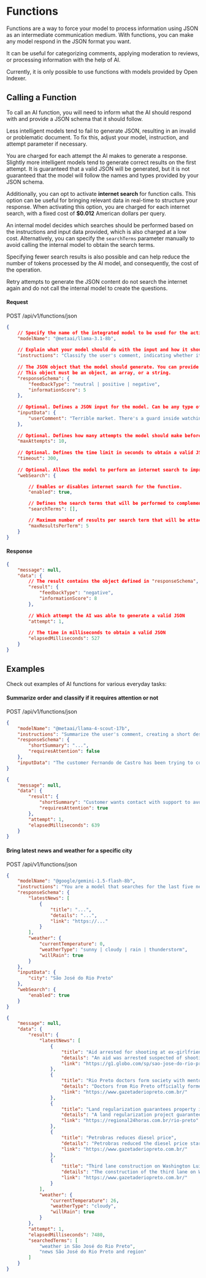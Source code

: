 # Functions

Functions are a way to force your model to process information using JSON as an intermediate communication medium. With functions, you can make any model respond in the JSON format you want.

It can be useful for categorizing comments, applying moderation to reviews, or processing information with the help of AI.

Currently, it is only possible to use functions with models provided by Open Indexer.

## Calling a Function

To call an AI function, you will need to inform what the AI should respond with and provide a JSON schema that it should follow.

Less intelligent models tend to fail to generate JSON, resulting in an invalid or problematic document. To fix this, adjust your model, instruction, and attempt parameter if necessary.

You are charged for each attempt the AI makes to generate a response. Slightly more intelligent models tend to generate correct results on the first attempt. It is guaranteed that a valid JSON will be generated, but it is not guaranteed that the model will follow the names and types provided by your JSON schema.

Additionally, you can opt to activate **internet search** for function calls. This option can be useful for bringing relevant data in real-time to structure your response. When activating this option, you are charged for each internet search, with a fixed cost of **$0.012** American dollars per query.

An internal model decides which searches should be performed based on the instructions and input data provided, which is also charged at a low cost. Alternatively, you can specify the `searchTerms` parameter manually to avoid calling the internal model to obtain the search terms.

Specifying fewer search results is also possible and can help reduce the number of tokens processed by the AI model, and consequently, the cost of the operation.

Retry attempts to generate the JSON content do not search the internet again and do not call the internal model to create the questions.

#### Request

<div class="request-item post">
    <span>POST</span>
    <span>
        /api/v1/functions/json
    </span>
</div>

```json
{
    // Specify the name of the integrated model to be used for the action.
    "modelName": "@metaai/llama-3.1-8b",
    
    // Explain what your model should do with the input and how it should provide the response.
    "instructions": "Classify the user's comment, indicating whether it is positive or negative, and if it contains any relevant information (a number between 0 (not relevant) and 10 (very relevant))",
    
    // The JSON object that the model should generate. You can provide generation examples in the instructions field. This object must be a valid JSON in the API.
    // This object must be an object, an array, or a string.
    "responseSchema": {
        "feedbackType": "neutral | positive | negative",
        "informationScore": 5
    },
    
    // Optional. Defines a JSON input for the model. Can be any type of JSON value.
    "inputData": {
        "userComment": "Terrible market. There's a guard inside watching you so you don't steal and the butchers ignore you and serve pretty girls in front of you. But thank God there are other markets coming and the end of this circus will arrive"
    },
    
    // Optional. Defines how many attempts the model should make before the API returns an error. Must be a number between 1 and 30.
    "maxAttempts": 10,
    
    // Optional. Defines the time limit in seconds to obtain a valid JSON before the API returns an error. Must be a number between 1 and 3600 (one hour).
    "timeout": 300,
    
    // Optional. Allows the model to perform an internet search to improve the response construction.
    "webSearch": {

        // Enables or disables internet search for the function.
        "enabled": true,

        // Defines the search terms that will be performed to complement the model. Leave empty for an internal model to automatically generate the search terms.
        "searchTerms": [],

        // Maximum number of results per search term that will be attached to the generation context.
        "maxResultsPerTerm": 5
    }
}
```

#### Response

```json
{
    "message": null,
    "data": {
        // The result contains the object defined in "responseSchema", with the fields filled in by the AI
        "result": {
            "feedbackType": "negative",
            "informationScore": 8
        },
        
        // Which attempt the AI was able to generate a valid JSON
        "attempt": 1,
        
        // The time in milliseconds to obtain a valid JSON
        "elapsedMilliseconds": 527
    }
}
```

## Examples

Check out examples of AI functions for various everyday tasks:

#### Summarize order and classify if it requires attention or not

<div class="request-item post">
    <span>POST</span>
    <span>
        /api/v1/functions/json
    </span>
</div>

```json
{
    "modelName": "@metaai/llama-4-scout-17b",
    "instructions": "Summarize the user's comment, creating a short description with a maximum of 10 words indicating what they want to do. Also, indicate whether this comment requires attention or not.",
    "responseSchema": {
        "shortSummary": "...",
        "requiresAttention": false
    },
    "inputData": "The customer Fernando de Castro has been trying to contact support since Friday and says he will cancel if he doesn't speak to someone today. He also said he is a friend of Rebeca from the commercial and is threatening to speak badly about the company on TikTok. Please, can someone attend to this guy??"
}
```

```json
{
    "message": null,
    "data": {
        "result": {
            "shortSummary": "Customer wants contact with support to avoid cancellation and threatens",
            "requiresAttention": true
        },
        "attempt": 1,
        "elapsedMilliseconds": 639
    }
}
```

#### Bring latest news and weather for a specific city

<div class="request-item post">
    <span>POST</span>
    <span>
        /api/v1/functions/json
    </span>
</div>

```json
{
    "modelName": "@google/gemini-1.5-flash-8b",
    "instructions": "You are a model that searches for the last five news for the city the user informs. Create a short title for each news and details of what it covers. Also, bring weather data for the searched city.",
    "responseSchema": {
        "latestNews": [
            {
                "title": "...",
                "details": "...",
                "link": "https://..."
            }
        ],
        "weather": {
            "currentTemperature": 0,
            "weatherType": "sunny | cloudy | rain | thunderstorm",
            "willRain": true
        }
    },
    "inputData": {
        "city": "São José do Rio Preto"
    },
    "webSearch": {
        "enabled": true
    }
}
```

```json
{
    "message": null,
    "data": {
        "result": {
            "latestNews": [
                {
                    "title": "Aid arrested for shooting at ex-girlfriend",
                    "details": "An aid was arrested suspected of shooting with a shotgun at his ex-girlfriend and her ex-partner in the Ypê neighborhood, in Ilha Solteira (SP). The woman was rescued and taken to the Regional Hospital, where she underwent surgery.",
                    "link": "https://g1.globo.com/sp/sao-jose-do-rio-preto-aracatuba/"
                },
                {
                    "title": "Rio Preto doctors form society with mentorships",
                    "details": "Doctors from Rio Preto officially formed a society with mentorship companies.",
                    "link": "https://www.gazetaderiopreto.com.br/"
                },
                {
                    "title": "Land regularization guarantees property in Rio Preto",
                    "details": "A land regularization project guarantees security for Rio Preto residents.",
                    "link": "https://regional24horas.com.br/rio-preto"
                },
                {
                    "title": "Petrobras reduces diesel price",
                    "details": "Petrobras reduced the diesel price starting this Tuesday (6).",
                    "link": "https://www.gazetaderiopreto.com.br/"
                },
                {
                    "title": "Third lane construction on Washington Luís begins",
                    "details": "The construction of the third lane on Washington Luís begins this Monday.",
                    "link": "https://www.gazetaderiopreto.com.br/"
                }
            ],
            "weather": {
                "currentTemperature": 26,
                "weatherType": "cloudy",
                "willRain": true
            }
        },
        "attempt": 1,
        "elapsedMilliseconds": 7480,
        "searchedTerms": [
            "weather in São José do Rio Preto",
            "news São José do Rio Preto and region"
        ]
    }
}
```
